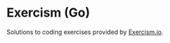 # Exercism (Go)

Solutions to coding exercises provided by [Exercism.io](http://exercism.io/languages/go/about).
